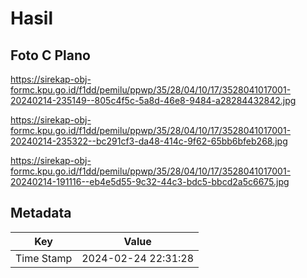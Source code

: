 # Hasil

## Foto C Plano

https://sirekap-obj-formc.kpu.go.id/f1dd/pemilu/ppwp/35/28/04/10/17/3528041017001-20240214-235149--805c4f5c-5a8d-46e8-9484-a28284432842.jpg

https://sirekap-obj-formc.kpu.go.id/f1dd/pemilu/ppwp/35/28/04/10/17/3528041017001-20240214-235322--bc291cf3-da48-414c-9f62-65bb6bfeb268.jpg

https://sirekap-obj-formc.kpu.go.id/f1dd/pemilu/ppwp/35/28/04/10/17/3528041017001-20240214-191116--eb4e5d55-9c32-44c3-bdc5-bbcd2a5c6675.jpg


## Metadata

| Key        | Value               |
| ---------- | ------------------- |
| Time Stamp | 2024-02-24 22:31:28 |



